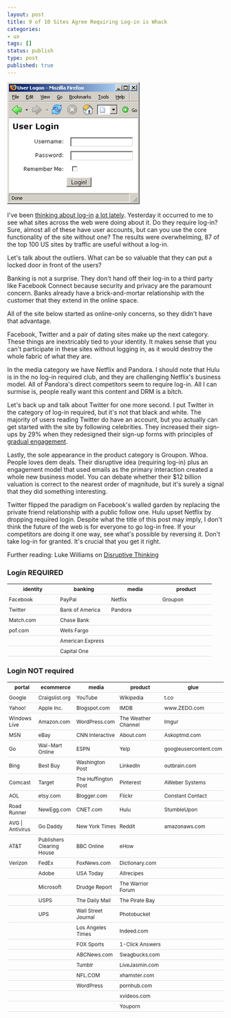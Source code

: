 ```yaml
---
layout: post
title: 9 of 10 Sites Agree Requiring Log-in is Whack
categories:
- ux
tags: []
status: publish
type: post
published: true
---
```

<a href="/img/login_cookies.png"><img src="/img/login_cookies.png" alt="" title="require login cookies " width="308" height="283" class="alignnone size-full wp-image-915" /></a>

I've been <a href="http://skinnywhitegirl.com/blog/how-people-think-facebook-connect-login-logout-work/861/" title="How People *Think* Facebook Connect Log‑in and Log‑out Work">thinking about log-in</a> <a href="http://skinnywhitegirl.com/blog/password-strength-bank-simple/788/" title="Simple: Getting users to pick strong, memorable passwords">a lot lately</a>. Yesterday it occurred to me to see what sites across the web were doing about it. Do they require log-in? Sure, almost all of these have user accounts, but can you use the core functionality of the site without one? The results were overwhelming, 87 of the top 100 US sites by traffic are useful without a log-in.

Let's talk about the outliers. What can be so valuable that they can put a locked door in front of the users?

Banking is not a surprise. They don't hand off their log-in to a third party like Facebook Connect because security and privacy are the paramount concern. Banks already have a brick-and-mortar relationship with the customer that they extend in the online space.

All of the site below started as online-only concerns, so they didn't have that advantage.

Facebook, Twitter and a pair of dating sites make up the next category. These things are inextricably tied to your identity. It makes sense that you can't participate in these sites without logging in, as it would destroy the whole fabric of what they are.

In the media category we have Netflix and Pandora. I should note that Hulu is in the no log-in required club, and they are challenging Netflix's business model. All of Pandora's direct competitors seem to require log-in. All I can surmise is, people really want this content and DRM is a bitch.

Let's back up and talk about Twitter for one more second. I put Twitter in the category of log-in required, but it's not that black and white. The majority of users reading Twitter do have an account, but you actually can get started with the site by following celebrities. They increased their sign-ups by 29% when they redesigned their sign-up forms with principles of <a href="http://www.lukew.com/ff/entry.asp?1128" title="Gradual Engagement Boosts Twitter Sign-Ups by 29%">gradual engagement</a>.

Lastly, the sole appearance in the product category is Groupon. Whoa. People loves dem deals. Their disruptive idea (requiring log-in) plus an engagement model that used emails as the primary interaction created a whole new business model. You can debate whether their $12 billion valuation is correct to the nearest order of magnitude, but it's surely a signal that they did something interesting.

Twitter flipped the paradigm on Facebook's walled garden by replacing the private friend relationship with a public follow one. Hulu upset Netflix by dropping required login. Despite what the title of this post may imply, I don't think the future of the web is for everyone to go log-in free. If your competitors are doing it one way, see what's possible by reversing it. Don't take log-in for granted. It's crucial that you get it right.

Further reading: Luke Williams on <a href="http://www.disruptive-thinking.com/">Disruptive Thinking</a>

<h3>Login REQUIRED</h3>
<style type="text/css"> table.tableizer-table {font-size: 12px;} .tableizer-table td, .tableizer-table th {padding: 4px; margin: 3px; border-bottom: 1px solid #DDDDDD; width:111px} </style>
<table class="tableizer-table">
<tbody>
<tr class="tableizer-firstrow">
<th>identity</th>
<th>banking</th>
<th>media</th>
<th>product</th>
</tr>
<tr>
<td>Facebook</td>
<td>PayPal</td>
<td>Netflix</td>
<td>Groupon</td>
</tr>
<tr>
<td>Twitter</td>
<td>Bank of America</td>
<td>Pandora</td>
<td></td>
</tr>
<tr>
<td>Match.com</td>
<td>Chase Bank</td>
<td></td>
<td></td>
</tr>
<tr>
<td>pof.com</td>
<td>Wells Fargo</td>
<td></td>
<td></td>
</tr>
<tr>
<td></td>
<td>American Express</td>
<td></td>
<td></td>
</tr>
<tr>
<td></td>
<td>Capital One</td>
<td></td>
<td></td>
</tr>
</tbody>
</table>

<h3>Login NOT required</h3>
<table class="tableizer-table">
<tbody><tr class="tableizer-firstrow"><th>portal</th><th>ecommerce</th><th>media</th><th>product</th><th>glue</th></tr> <tr><td>Google</td><td>Craigslist.org</td><td>YouTube</td><td>Wikipedia</td><td>t.co</td></tr> <tr><td>Yahoo!</td><td>Apple Inc.</td><td>Blogspot.com</td><td>IMDB</td><td>www.ZEDO.com</td></tr> <tr><td>Windows Live</td><td>Amazon.com</td><td>WordPress.com</td><td>The Weather Channel</td><td>Imgur</td></tr> <tr><td>MSN</td><td>eBay</td><td>CNN Interactive</td><td>About.com</td><td>Askoptmd.com</td></tr> <tr><td>Go</td><td>Wal-Mart Online</td><td>ESPN</td><td>Yelp</td><td>googleusercontent.com</td></tr> <tr><td>Bing</td><td>Best Buy</td><td>Washington Post</td><td>LinkedIn</td><td>outbrain.com</td></tr> <tr><td>Comcast</td><td>Target</td><td>The Huffington Post</td><td>Pinterest</td><td>AWeber Systems</td></tr> <tr><td>AOL</td><td>etsy.com</td><td>Blogger.com</td><td>Flickr</td><td>Constant Contact</td></tr> <tr><td>Road Runner</td><td>NewEgg.com</td><td>CNET.com</td><td>Hulu</td><td>StumbleUpon</td></tr> <tr><td>AVG | Antivirus</td><td>Go Daddy</td><td>New York Times</td><td>Reddit</td><td>amazonaws.com</td></tr> <tr><td>AT&amp;T</td><td>Publishers Clearing House</td><td>BBC Online</td><td>eHow</td><td>&nbsp;</td></tr> <tr><td>Verizon</td><td>FedEx</td><td>FoxNews.com</td><td>Dictionary.com</td><td>&nbsp;</td></tr> <tr><td>&nbsp;</td><td>Adobe</td><td>USA Today</td><td>Allrecipes</td><td>&nbsp;</td></tr> <tr><td>&nbsp;</td><td>Microsoft</td><td>Drudge Report</td><td>The Warrior Forum</td><td>&nbsp;</td></tr> <tr><td>&nbsp;</td><td>USPS</td><td>The Daily Mail</td><td>The Pirate Bay</td><td>&nbsp;</td></tr> <tr><td>&nbsp;</td><td>UPS</td><td>Wall Street Journal</td><td>Photobucket</td><td>&nbsp;</td></tr> <tr><td>&nbsp;</td><td>&nbsp;</td><td>Los Angeles Times</td><td>Indeed.com</td><td>&nbsp;</td></tr> <tr><td>&nbsp;</td><td>&nbsp;</td><td>FOX Sports</td><td>1-Click Answers</td><td>&nbsp;</td></tr> <tr><td>&nbsp;</td><td>&nbsp;</td><td>ABCNews.com</td><td>Swagbucks.com</td><td>&nbsp;</td></tr> <tr><td>&nbsp;</td><td>&nbsp;</td><td>Tumblr</td><td>LiveJasmin.com</td><td>&nbsp;</td></tr> <tr><td>&nbsp;</td><td>&nbsp;</td><td>NFL.COM</td><td>xhamster.com</td><td>&nbsp;</td></tr> <tr><td>&nbsp;</td><td>&nbsp;</td><td>WordPress</td><td>pornhub.com</td><td>&nbsp;</td></tr> <tr><td>&nbsp;</td><td>&nbsp;</td><td>&nbsp;</td><td>xvideos.com</td><td>&nbsp;</td></tr> <tr><td>&nbsp;</td><td>&nbsp;</td><td>&nbsp;</td><td>Youporn</td><td></td></tr></tbody></table>
